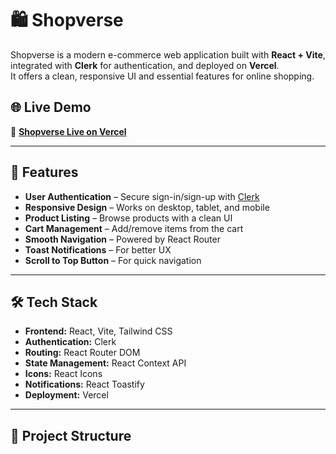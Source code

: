 # 🛍️ Shopverse

Shopverse is a modern e-commerce web application built with **React + Vite**, integrated with **Clerk** for authentication, and deployed on **Vercel**.  
It offers a clean, responsive UI and essential features for online shopping.

## 🌐 Live Demo
🔗 **[Shopverse Live on Vercel](https://shopverse-eight.vercel.app/)**

---

## 🚀 Features
- **User Authentication** – Secure sign-in/sign-up with [Clerk](https://clerk.com)
- **Responsive Design** – Works on desktop, tablet, and mobile
- **Product Listing** – Browse products with a clean UI
- **Cart Management** – Add/remove items from the cart
- **Smooth Navigation** – Powered by React Router
- **Toast Notifications** – For better UX
- **Scroll to Top Button** – For quick navigation

---

## 🛠️ Tech Stack
- **Frontend:** React, Vite, Tailwind CSS
- **Authentication:** Clerk
- **Routing:** React Router DOM
- **State Management:** React Context API
- **Icons:** React Icons
- **Notifications:** React Toastify
- **Deployment:** Vercel

---

## 📂 Project Structure
